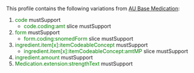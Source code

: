 This profile contains the following variations from [AU Base Medication](http://build.fhir.org/ig/hl7au/au-fhir-base/StructureDefinition-au-medication.html):

1. <span style='color:green'> code </span> mustSupport
   * <span style='color:green'> code.coding:amt </span> slice mustSupport
1. <span style='color:green'> form </span> mustSupport
   * <span style='color:green'> form.coding:snomedForm </span> slice mustSupport
1. <span style='color:green'> ingredient.item[x]:itemCodeableConcept </span> mustSupport
   * <span style='color:green'> ingredient.item[x]:itemCodeableConcept:amtMP </span> slice mustSupport
1. <span style='color:green'> ingredient.amount </span> mustSupport
1. <span style='color:green'> Medication.extension:strengthText </span> mustSupport
